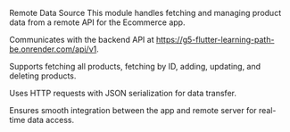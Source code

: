 Remote Data Source
This module handles fetching and managing product data from a remote API for the Ecommerce app.

Communicates with the backend API at https://g5-flutter-learning-path-be.onrender.com/api/v1.

Supports fetching all products, fetching by ID, adding, updating, and deleting products.

Uses HTTP requests with JSON serialization for data transfer.

Ensures smooth integration between the app and remote server for real-time data access.